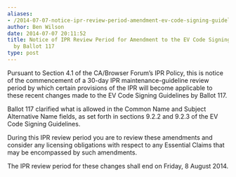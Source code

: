 ```yaml
---
aliases:
- /2014-07-07-notice-ipr-review-period-amendment-ev-code-signing-guidelines-ballot-117/
author: Ben Wilson
date: 2014-07-07 20:11:52
title: Notice of IPR Review Period for Amendment to the EV Code Signing Guidelines
  by Ballot 117
type: post
---
```


Pursuant to Section 4.1 of the CA/Browser Forum’s IPR Policy, this is notice of the commencement of a 30-day IPR maintenance-guideline review period by which certain provisions of the IPR will become applicable to these recent changes made to the EV Code Signing Guidelines by Ballot 117.

Ballot 117 clarified what is allowed in the Common Name and Subject Alternative Name fields, as set forth in sections 9.2.2 and 9.2.3 of the EV Code Signing Guidelines.

During this IPR review period you are to review these amendments and consider any licensing obligations with respect to any Essential Claims that may be encompassed by such amendments.

The IPR review period for these changes shall end on Friday, 8 August 2014.